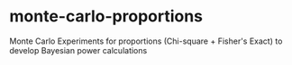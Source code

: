 # monte-carlo-proportions
Monte Carlo Experiments for proportions (Chi-square + Fisher's Exact) to develop Bayesian power calculations
